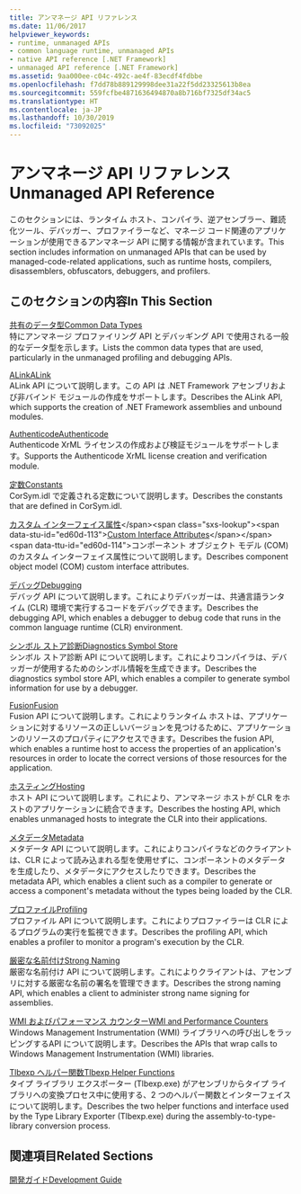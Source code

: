 ```yaml
---
title: アンマネージ API リファレンス
ms.date: 11/06/2017
helpviewer_keywords:
- runtime, unmanaged APIs
- common language runtime, unmanaged APIs
- native API reference [.NET Framework]
- unmanaged API reference [.NET Framework]
ms.assetid: 9aa000ee-c04c-492c-ae4f-83ecdf4fdbbe
ms.openlocfilehash: f7dd78b889129998dee31a22f5dd23325613b8ea
ms.sourcegitcommit: 559fcfbe4871636494870a8b716bf7325df34ac5
ms.translationtype: HT
ms.contentlocale: ja-JP
ms.lasthandoff: 10/30/2019
ms.locfileid: "73092025"
---
```

# <a name="unmanaged-api-reference"></a><span data-ttu-id="ed60d-102">アンマネージ API リファレンス</span><span class="sxs-lookup"><span data-stu-id="ed60d-102">Unmanaged API Reference</span></span>
<span data-ttu-id="ed60d-103">このセクションには、ランタイム ホスト、コンパイラ、逆アセンブラー、難読化ツール、デバッガー、プロファイラーなど、マネージ コード関連のアプリケーションが使用できるアンマネージ API に関する情報が含まれています。</span><span class="sxs-lookup"><span data-stu-id="ed60d-103">This section includes information on unmanaged APIs that can be used by managed-code-related applications, such as runtime hosts, compilers, disassemblers, obfuscators, debuggers, and profilers.</span></span>  
  
## <a name="in-this-section"></a><span data-ttu-id="ed60d-104">このセクションの内容</span><span class="sxs-lookup"><span data-stu-id="ed60d-104">In This Section</span></span>  
 [<span data-ttu-id="ed60d-105">共有のデータ型</span><span class="sxs-lookup"><span data-stu-id="ed60d-105">Common Data Types</span></span>](common-data-types-unmanaged-api-reference.md)  
 <span data-ttu-id="ed60d-106">特にアンマネージ プロファイリング API とデバッギング API で使用される一般的なデータ型を示します。</span><span class="sxs-lookup"><span data-stu-id="ed60d-106">Lists the common data types that are used, particularly in the unmanaged profiling and debugging APIs.</span></span>  
  
 [<span data-ttu-id="ed60d-107">ALink</span><span class="sxs-lookup"><span data-stu-id="ed60d-107">ALink</span></span>](./alink/index.md)  
 <span data-ttu-id="ed60d-108">ALink API について説明します。この API は .NET Framework アセンブリおよび非バインド モジュールの作成をサポートします。</span><span class="sxs-lookup"><span data-stu-id="ed60d-108">Describes the ALink API, which supports the creation of .NET Framework assemblies and unbound modules.</span></span>  
  
 [<span data-ttu-id="ed60d-109">Authenticode</span><span class="sxs-lookup"><span data-stu-id="ed60d-109">Authenticode</span></span>](./authenticode/index.md)  
 <span data-ttu-id="ed60d-110">Authenticode XrML ライセンスの作成および検証モジュールをサポートします。</span><span class="sxs-lookup"><span data-stu-id="ed60d-110">Supports the Authenticode XrML license creation and verification module.</span></span>  
  
 [<span data-ttu-id="ed60d-111">定数</span><span class="sxs-lookup"><span data-stu-id="ed60d-111">Constants</span></span>](constants-unmanaged-api-reference.md)  
 <span data-ttu-id="ed60d-112">CorSym.idl で定義される定数について説明します。</span><span class="sxs-lookup"><span data-stu-id="ed60d-112">Describes the constants that are defined in CorSym.idl.</span></span>  
  
 <span data-ttu-id="ed60d-113">[カスタム インターフェイス属性](https://docs.microsoft.com/previous-versions/dotnet/netframework-4.0/ms231946(v=vs.100))</span><span class="sxs-lookup"><span data-stu-id="ed60d-113">[Custom Interface Attributes](https://docs.microsoft.com/previous-versions/dotnet/netframework-4.0/ms231946(v=vs.100))</span></span>  
 <span data-ttu-id="ed60d-114">コンポーネント オブジェクト モデル (COM) のカスタム インターフェイス属性について説明します。</span><span class="sxs-lookup"><span data-stu-id="ed60d-114">Describes component object model (COM) custom interface attributes.</span></span>  
  
 [<span data-ttu-id="ed60d-115">デバッグ</span><span class="sxs-lookup"><span data-stu-id="ed60d-115">Debugging</span></span>](./debugging/index.md)  
 <span data-ttu-id="ed60d-116">デバッグ API について説明します。これによりデバッガーは、共通言語ランタイム (CLR) 環境で実行するコードをデバッグできます。</span><span class="sxs-lookup"><span data-stu-id="ed60d-116">Describes the debugging API, which enables a debugger to debug code that runs in the common language runtime (CLR) environment.</span></span>  
  
 [<span data-ttu-id="ed60d-117">シンボル ストア診断</span><span class="sxs-lookup"><span data-stu-id="ed60d-117">Diagnostics Symbol Store</span></span>](./diagnostics/index.md)  
 <span data-ttu-id="ed60d-118">シンボル ストア診断 API について説明します。これによりコンパイラは、デバッガーが使用するためのシンボル情報を生成できます。</span><span class="sxs-lookup"><span data-stu-id="ed60d-118">Describes the diagnostics symbol store API, which enables a compiler to generate symbol information for use by a debugger.</span></span>  
  
 [<span data-ttu-id="ed60d-119">Fusion</span><span class="sxs-lookup"><span data-stu-id="ed60d-119">Fusion</span></span>](./fusion/index.md)  
 <span data-ttu-id="ed60d-120">Fusion API について説明します。これによりランタイム ホストは、アプリケーションに対するリソースの正しいバージョンを見つけるために、アプリケーションのリソースのプロパティにアクセスできます。</span><span class="sxs-lookup"><span data-stu-id="ed60d-120">Describes the fusion API, which enables a runtime host to access the properties of an application's resources in order to locate the correct versions of those resources for the application.</span></span>  
  
 [<span data-ttu-id="ed60d-121">ホスティング</span><span class="sxs-lookup"><span data-stu-id="ed60d-121">Hosting</span></span>](./hosting/index.md)  
 <span data-ttu-id="ed60d-122">ホスト API について説明します。これにより、アンマネージ ホストが CLR をホストのアプリケーションに統合できます。</span><span class="sxs-lookup"><span data-stu-id="ed60d-122">Describes the hosting API, which enables unmanaged hosts to integrate the CLR into their applications.</span></span>  
  
 [<span data-ttu-id="ed60d-123">メタデータ</span><span class="sxs-lookup"><span data-stu-id="ed60d-123">Metadata</span></span>](./metadata/index.md)  
 <span data-ttu-id="ed60d-124">メタデータ API について説明します。これによりコンパイラなどのクライアントは、CLR によって読み込まれる型を使用せずに、コンポーネントのメタデータを生成したり、メタデータにアクセスしたりできます。</span><span class="sxs-lookup"><span data-stu-id="ed60d-124">Describes the metadata API, which enables a client such as a compiler to generate or access a component's metadata without the types being loaded by the CLR.</span></span>  
  
 [<span data-ttu-id="ed60d-125">プロファイル</span><span class="sxs-lookup"><span data-stu-id="ed60d-125">Profiling</span></span>](./profiling/index.md)  
 <span data-ttu-id="ed60d-126">プロファイル API について説明します。これによりプロファイラーは CLR によるプログラムの実行を監視できます。</span><span class="sxs-lookup"><span data-stu-id="ed60d-126">Describes the profiling API, which enables a profiler to monitor a program's execution by the CLR.</span></span>  
  
 [<span data-ttu-id="ed60d-127">厳密な名前付け</span><span class="sxs-lookup"><span data-stu-id="ed60d-127">Strong Naming</span></span>](./strong-naming/index.md)  
 <span data-ttu-id="ed60d-128">厳密な名前付け API について説明します。これによりクライアントは、アセンブリに対する厳密な名前の署名を管理できます。</span><span class="sxs-lookup"><span data-stu-id="ed60d-128">Describes the strong naming API, which enables a client to administer strong name signing for assemblies.</span></span>  

 [<span data-ttu-id="ed60d-129">WMI およびパフォーマンス カウンター</span><span class="sxs-lookup"><span data-stu-id="ed60d-129">WMI and Performance Counters</span></span>](wmi/index.md)  
 <span data-ttu-id="ed60d-130">Windows Management Instrumentation (WMI) ライブラリへの呼び出しをラッピングするAPI について説明します。</span><span class="sxs-lookup"><span data-stu-id="ed60d-130">Describes the APIs that wrap calls to Windows Management Instrumentation (WMI) libraries.</span></span>
  
 [<span data-ttu-id="ed60d-131">Tlbexp ヘルパー関数</span><span class="sxs-lookup"><span data-stu-id="ed60d-131">Tlbexp Helper Functions</span></span>](./tlbexp/index.md)  
 <span data-ttu-id="ed60d-132">タイプ ライブラリ エクスポーター (Tlbexp.exe) がアセンブリからタイプ ライブラリへの変換プロセス中に使用する、2 つのヘルパー関数とインターフェイスについて説明します。</span><span class="sxs-lookup"><span data-stu-id="ed60d-132">Describes the two helper functions and interface used by the Type Library Exporter (Tlbexp.exe) during the assembly-to-type-library conversion process.</span></span>  
  
## <a name="related-sections"></a><span data-ttu-id="ed60d-133">関連項目</span><span class="sxs-lookup"><span data-stu-id="ed60d-133">Related Sections</span></span>  
 [<span data-ttu-id="ed60d-134">開発ガイド</span><span class="sxs-lookup"><span data-stu-id="ed60d-134">Development Guide</span></span>](../../../docs/framework/development-guide.md)  
